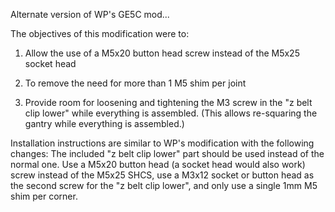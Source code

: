 Alternate version of WP's GE5C mod...

The objectives of this modification were to:

1. Allow the use of a M5x20 button head screw instead of the M5x25 socket head

2. To remove the need for more than 1 M5 shim per joint

3. Provide room for loosening and tightening the M3 screw in the "z belt clip lower" while everything is assembled. (This allows re-squaring the gantry while everything is assembled.)

Installation instructions are similar to WP's modification with the following changes:  The included "z belt clip lower" part should be used instead of the normal one.  Use a M5x20 button head (a socket head would also work) screw instead of the M5x25 SHCS, use a M3x12 socket or button head as the second screw for the "z belt clip lower", and only use a single 1mm M5 shim per corner.

